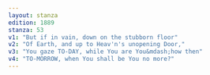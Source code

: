 ```yaml
---
layout: stanza
edition: 1889
stanza: 53
v1: "But if in vain, down on the stubborn floor"
v2: "Of Earth, and up to Heav'n's unopening Door,"
v3: "You gaze TO-DAY, while You are You&mdash;how then"
v4: "TO-MORROW, when You shall be You no more?"
---
```

